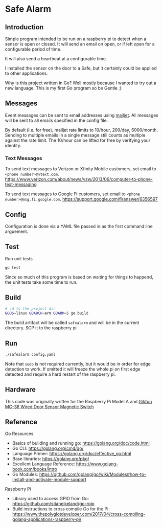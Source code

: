 # Safe Alarm

## Introduction

Simple program intended to be run on a raspberry pi to detect when a sensor is open or closed. It will send an email on open, or if left open for a configurable period of time.

It will also send a heartbeat at a configurable time.

I installed the sensor on the door to a Safe, but it certainly could be applied to other applications.

Why is this project written in Go? Well mostly because I wanted to try out a new language.  This is my first Go program so be Gentle ;)

## Messages

Event messages can be sent to email addresses using [mailjet](https://www.mailjet.com/). All messages will be sent to all emails specified in the config file.

By default (i.e. for free), mailjet rate limits to 10/hour, 200/day, 6000/month.  Sending to multiple emails in a single message still counts as multiple against the rate limit. The 10/hour can be lifted for free by verifying your identity.

### Text Messages

To send text messages to Verizon or Xfinity Mobile customers, set email to `<phone number>@vtext.com`. https://www.verizon.com/about/news/vzw/2013/06/computer-to-phone-text-messaging

To send text messages to Google Fi customers, set email to `<phone number>@msg.fi.google.com`. https://support.google.com/fi/answer/6356597

## Config

Configuration is done via a YAML file passed in as the first command line arguement.

## Test

Run unit tests

```bash
go test
```

Since so much of this program is based on waiting for things to happend, the unit tests take some time to run.

## Build

```bash
# cd to the project dir
GOOS=linux GOARCH=arm GOARM=5 go build
```

The build artifact will be called `safealarm` and will be in the current directory. SCP it to the raspberry pi.

## Run

```bash
./safealarm config.yaml
```

Note that `sudo` is not required currently, but it would be in order for edge detection to work.  If omitted it will freeze the whole pi on first edge detected and require a hard restart of the raspberry pi.

## Hardware

This code was originally written for the Raspberry Pi Model A and [Gikfun MC-38 Wired Door Sensor Magnetic Switch](https://www.amazon.com/gp/product/B0154PTDFI)

## Reference

Go Resources
- Basics of building and running go: https://golang.org/doc/code.html
- Go CLI: https://golang.org/cmd/go/
- Language Primer: https://golang.org/doc/effective_go.html
- Base libraries: https://golang.org/pkg/
- Excellent Language Reference: https://www.golang-book.com/books/intro
- Go Modules: https://github.com/golang/go/wiki/Modules#how-to-install-and-activate-module-support

Raspberry Pi
- Library used to access GPIO from Go: https://github.com/stianeikeland/go-rpio
- Build instructions to cross compile Go for the Pi: https://www.thepolyglotdeveloper.com/2017/04/cross-compiling-golang-applications-raspberry-pi/
